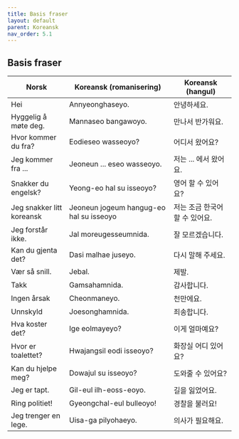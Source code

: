 ```yaml
---
title: Basis fraser
layout: default
parent: Koreansk 
nav_order: 5.1
---
```


## Basis fraser

| Norsk                      | Koreansk (romanisering)                 | Koreansk (hangul)      |
|----------------------------|-----------------------------------------|------------------------|
| Hei                        | Annyeonghaseyo.                         | 안녕하세요.                |
| Hyggelig å møte deg.       | Mannaseo bangawoyo.                     | 만나서 반가워요.          |
| Hvor kommer du fra?        | Eodieseo wasseoyo?                      | 어디서 왔어요?             |
| Jeg kommer fra ...         | Jeoneun ... eseo wasseoyo.              | 저는 ... 에서 왔어요.      |
| Snakker du engelsk?        | Yeong-eo hal su isseoyo?                |  영어 할 수 있어요?         |
| Jeg snakker litt koreansk  | Jeoneun jogeum hangug-eo hal su isseoyo | 저는 조금 한국어 할 수 있어요. |
| Jeg forstår ikke.          | Jal moreugesseumnida.                   | 잘 모르겠습니다.          |
| Kan du gjenta det?         | Dasi malhae juseyo.                     | 다시 말해 주세요.         |
| Vær så snill.              | Jebal.                                  | 제발.                   |
| Takk                       | Gamsahamnida.                           | 감사합니다.               |
| Ingen årsak                | Cheonmaneyo.                            | 천만에요.                 |
| Unnskyld                   | Joesonghamnida.                         | 죄송합니다.               |
| Hva koster det?            | Ige eolmayeyo?                          | 이게 얼마예요?              |
| Hvor er toalettet?         | Hwajangsil eodi isseoyo?                | 화장실 어디 있어요?        |
| Kan du hjelpe meg?         | Dowajul su isseoyo?                     | 도와줄 수 있어요?           |
| Jeg er tapt.               | Gil-eul ilh-eoss-eoyo.                  | 길을 잃었어요.             |
| Ring politiet!             | Gyeongchal-eul bulleoyo!                | 경찰을 불러요!             |
| Jeg trenger en lege.       | Uisa-ga pilyohaeyo.                     | 의사가 필요해요.          |